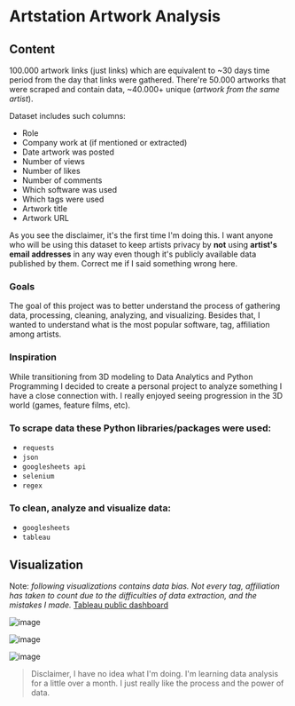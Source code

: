# Artstation Artwork Analysis

## Content
100.000 artwork links (just links) which are equivalent to ~30 days time period from the day that links were gathered.
There're 50.000 artworks that were scraped and contain data, ~40.000+ unique (*artwork from the same artist*).
 
Dataset includes such columns:
- Role
- Company work at (if mentioned or extracted)
- Date artwork was posted
- Number of views
- Number of likes
- Number of comments
- Which software was used
- Which tags were used
- Artwork title
- Artwork URL

As you see the disclaimer, it's the first time I'm doing this. I want anyone who will be using this dataset to keep artists privacy by **not** using **artist's email addresses** in any way even though it's publicly available data published by them. Correct me if I said something wrong here.

### Goals

The goal of this project was to better understand the process of gathering data, processing, cleaning, analyzing, and visualizing. 
Besides that, I wanted to understand what is the most popular software, tag, affiliation among artists.

### Inspiration

While transitioning from 3D modeling to Data Analytics and Python Programming I decided to create a personal project to analyze something I have a close connection with. I really enjoyed seeing progression in the 3D world (games, feature films, etc).

### To scrape data these Python libraries/packages were used:
- `requests`
- `json`
- `googlesheets api`
- `selenium`
- `regex`

### To clean, analyze and visualize data:
- `googlesheets`
- `tableau`

## Visualization 

Note: *following visualizations contains data bias. Not every tag, affiliation has taken to count due to the difficulties of data extraction, and the mistakes I made.*
[Tableau public dashboard](https://public.tableau.com/app/profile/dimitry.zub/viz/Artstationanalysis/ArtstationDashboard)

![image](https://user-images.githubusercontent.com/78694043/119978304-23cb0380-bfc2-11eb-8b70-e84100fa7630.png)

![image](https://user-images.githubusercontent.com/78694043/119978269-1ada3200-bfc2-11eb-981f-b8ad2c2c0ff1.png)

![image](https://user-images.githubusercontent.com/78694043/119978237-101f9d00-bfc2-11eb-9285-e0d9bcf688ee.png)

> Disclaimer, I have no idea what I'm doing. I'm learning data analysis for a little over a month. I just really like the process and the power of data.

